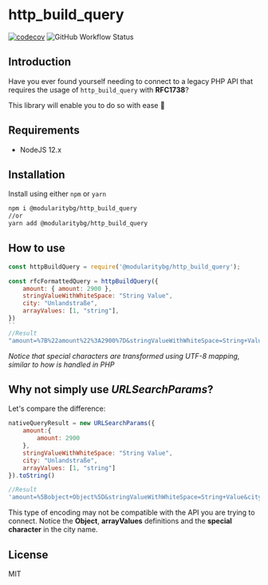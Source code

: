 # http_build_query

[![codecov](https://codecov.io/gh/Modularity-Bulgaria/http_build_query/branch/main/graph/badge.svg?token=HS160E15RY)](https://codecov.io/gh/Modularity-Bulgaria/http_build_query)
![GitHub Workflow Status](https://img.shields.io/github/workflow/status/Modularity-Bulgaria/http_build_query/CI%20Build)

## Introduction

Have you ever found yourself needing to connect to a legacy PHP API that requires the usage of `http_build_query` with **RFC1738**?

This library will enable you to do so with ease :beer:

## Requirements
- NodeJS 12.x

## Installation

Install using either `npm` or `yarn`
```sh
npm i @modularitybg/http_build_query
//or
yarn add @modularitybg/http_build_query
```

## How to use

```js
const httpBuildQuery = require('@modularitybg/http_build_query');

const rfcFormattedQuery = httpBuildQuery({
    amount: { amount: 2900 },
    stringValueWithWhiteSpace: "String Value",
    city: "Unlandstraße",
    arrayValues: [1, "string"],
})
``
//Result
"amount=%7B%22amount%22%3A2900%7D&stringValueWithWhiteSpace=String+Value&city=Unlandstra\\u00dfe&arrayValues=%5B1%2C%22string%22%5D"
```
_Notice that special characters are transformed using UTF-8 mapping, similar to how is handled in PHP_


## Why not simply use _URLSearchParams_?

Let's compare the difference:
```js
nativeQueryResult = new URLSearchParams({
    amount:{ 
        amount: 2900 
    },
    stringValueWithWhiteSpace: "String Value",
    city: "Unlandstraße",
    arrayValues: [1, "string"]
}).toString()

//Result
'amount=%5Bobject+Object%5D&stringValueWithWhiteSpace=String+Value&city=Unlandstra%C3%9Fe&arrayValues=1%2Cstring'
```

This type of encoding may not be compatible with the API you are trying to connect.
Notice the **Object**, **arrayValues** definitions and the **special character** in the city name.

## License

MIT